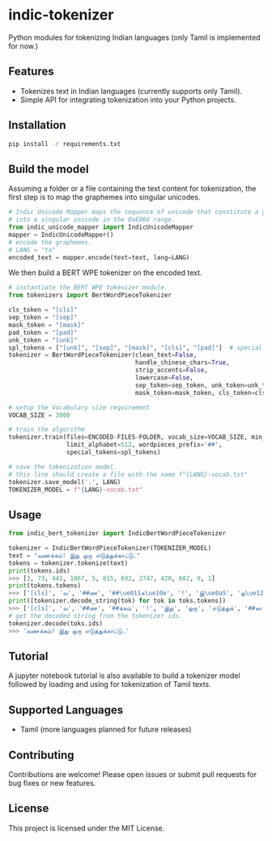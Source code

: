 # indic-tokenizer
Python modules for tokenizing Indian languages (only Tamil is implemented for now.)

## Features

- Tokenizes text in Indian languages (currently supports only Tamil).
- Simple API for integrating tokenization into your Python projects.

## Installation

```bash
pip install -r requirements.txt

```

## Build the model

Assuming a folder or a file containing the text content for tokenization, the first step is to map the graphemes into singular unicodes.

```python
# Indic Unicode Mapper maps the sequence of unicode that constitute a grapheme 
# into a singular unicode in the 0xE00X range.
from indic_unicode_mapper import IndicUnicodeMapper
mapper = IndicUnicodeMapper()
# encode the graphemes.
# LANG = "ta"
encoded_text = mapper.encode(text=text, lang=LANG)
```

We then build a BERT WPE tokenizer on the encoded text.

```python
# instantiate the BERT WPE tokenizer module.
from tokenizers import BertWordPieceTokenizer

cls_token = "[cls]"
sep_token = "[sep]"
mask_token = "[mask]"
pad_token = "[pad]"
unk_token = "[unk]"
spl_tokens = ["[unk]", "[sep]", "[mask]", "[cls]", "[pad]"]  # special tokens
tokenizer = BertWordPieceTokenizer(clean_text=False, 
                                   handle_chinese_chars=True, 
                                   strip_accents=False,
                                   lowercase=False,
                                   sep_token=sep_token, unk_token=unk_token, 
                                   mask_token=mask_token, cls_token=cls_token, pad_token=pad_token)

# setup the Vocabulary size requirement
VOCAB_SIZE = 3000

# train the algorithm
tokenizer.train(files=ENCODED-FILES-FOLDER, vocab_size=VOCAB_SIZE, min_frequency=2,
                limit_alphabet=512, wordpieces_prefix='##',
                special_tokens=spl_tokens)

# save the tokenization model.
# this line should create a file with the name f"{LANG}-vocab.txt"
tokenizer.save_model('.', LANG)
TOKENIZER_MODEL = f"{LANG}-vocab.txt"               
```

## Usage

```python
from indic_bert_tokenizer import IndicBertWordPieceTokenizer

tokenizer = IndicBertWordPieceTokenizer(TOKENIZER_MODEL)
text = "வணக்கம்! இது ஒரு எடுத்துக்காட்டு."
tokens = tokenizer.tokenize(text)
print(tokens.ids)
>>> [3, 73, 441, 1067, 5, 815, 692, 2747, 420, 682, 9, 1]
print(tokens.tokens)
>>> ['[cls]', 'வ', '##ண', '##\ue011க\ue10e', '!', 'இ\ue0a5', 'ஒ\ue12f', 'எ\ue077\ue0b2\ue0a5\ue011', '##\ue001', '##\ue084\ue077', '.', '[sep]']
print([tokenizer.decode_string(tok) for tok in toks.tokens])
>>> ['[cls]', 'வ', '##ண', '##க்கம்', '!', 'இது', 'ஒரு', 'எடுத்துக்', '##கா', '##ட்டு', '.', '[sep]']
# get the decoded string from the tokenizer ids.
tokenizer.decode(toks.ids)
>>> 'வணக்கம்! இது ஒரு எடுத்துக்காட்டு.'
```

## Tutorial

A jupyter notebook tutorial is also available to build a tokenizer model followed by loading and using for tokenization of Tamil texts.


## Supported Languages

- Tamil (more languages planned for future releases)

## Contributing

Contributions are welcome! Please open issues or submit pull requests for bug fixes or new features.

## License

This project is licensed under the MIT License.
